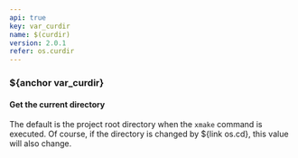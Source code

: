 ```yaml
---
api: true
key: var_curdir
name: $(curdir)
version: 2.0.1
refer: os.curdir
---
```


### ${anchor var_curdir}

#### Get the current directory

The default is the project root directory when the `xmake` command is executed. Of course, if the directory is changed by ${link os.cd}, this value will also change.

